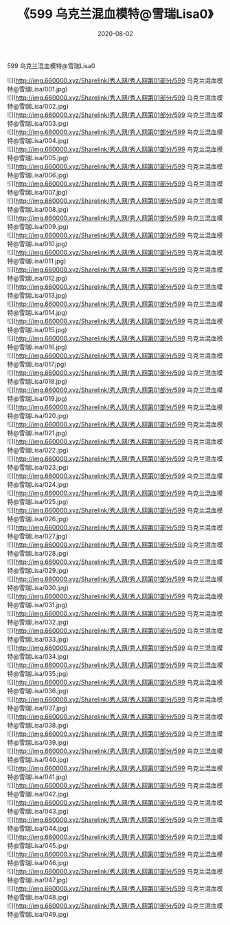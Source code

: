 ﻿---
layout: post
title:  《599 乌克兰混血模特@雪瑞Lisa0》
date:   2020-08-02
img: http://img.660000.xyz/Sharelink/秀人网/秀人网第01部分/599 乌克兰混血模特@雪瑞Lisa0/000.jpg
categories: [美女, 清纯, 唯美]
---

599 乌克兰混血模特@雪瑞Lisa0

  ![](http://img.660000.xyz/Sharelink/秀人网/秀人网第01部分/599 乌克兰混血模特@雪瑞Lisa/001.jpg) <br> ![](http://img.660000.xyz/Sharelink/秀人网/秀人网第01部分/599 乌克兰混血模特@雪瑞Lisa/002.jpg) <br> ![](http://img.660000.xyz/Sharelink/秀人网/秀人网第01部分/599 乌克兰混血模特@雪瑞Lisa/003.jpg) <br> ![](http://img.660000.xyz/Sharelink/秀人网/秀人网第01部分/599 乌克兰混血模特@雪瑞Lisa/004.jpg) <br> ![](http://img.660000.xyz/Sharelink/秀人网/秀人网第01部分/599 乌克兰混血模特@雪瑞Lisa/005.jpg) <br> ![](http://img.660000.xyz/Sharelink/秀人网/秀人网第01部分/599 乌克兰混血模特@雪瑞Lisa/006.jpg) <br> ![](http://img.660000.xyz/Sharelink/秀人网/秀人网第01部分/599 乌克兰混血模特@雪瑞Lisa/007.jpg) <br> ![](http://img.660000.xyz/Sharelink/秀人网/秀人网第01部分/599 乌克兰混血模特@雪瑞Lisa/008.jpg) <br> ![](http://img.660000.xyz/Sharelink/秀人网/秀人网第01部分/599 乌克兰混血模特@雪瑞Lisa/009.jpg) <br> ![](http://img.660000.xyz/Sharelink/秀人网/秀人网第01部分/599 乌克兰混血模特@雪瑞Lisa/010.jpg) <br> ![](http://img.660000.xyz/Sharelink/秀人网/秀人网第01部分/599 乌克兰混血模特@雪瑞Lisa/011.jpg) <br> ![](http://img.660000.xyz/Sharelink/秀人网/秀人网第01部分/599 乌克兰混血模特@雪瑞Lisa/012.jpg) <br> ![](http://img.660000.xyz/Sharelink/秀人网/秀人网第01部分/599 乌克兰混血模特@雪瑞Lisa/013.jpg) <br> ![](http://img.660000.xyz/Sharelink/秀人网/秀人网第01部分/599 乌克兰混血模特@雪瑞Lisa/014.jpg) <br> ![](http://img.660000.xyz/Sharelink/秀人网/秀人网第01部分/599 乌克兰混血模特@雪瑞Lisa/015.jpg) <br> ![](http://img.660000.xyz/Sharelink/秀人网/秀人网第01部分/599 乌克兰混血模特@雪瑞Lisa/016.jpg) <br> ![](http://img.660000.xyz/Sharelink/秀人网/秀人网第01部分/599 乌克兰混血模特@雪瑞Lisa/017.jpg) <br> ![](http://img.660000.xyz/Sharelink/秀人网/秀人网第01部分/599 乌克兰混血模特@雪瑞Lisa/018.jpg) <br> ![](http://img.660000.xyz/Sharelink/秀人网/秀人网第01部分/599 乌克兰混血模特@雪瑞Lisa/019.jpg) <br> ![](http://img.660000.xyz/Sharelink/秀人网/秀人网第01部分/599 乌克兰混血模特@雪瑞Lisa/020.jpg) <br> ![](http://img.660000.xyz/Sharelink/秀人网/秀人网第01部分/599 乌克兰混血模特@雪瑞Lisa/021.jpg) <br> ![](http://img.660000.xyz/Sharelink/秀人网/秀人网第01部分/599 乌克兰混血模特@雪瑞Lisa/022.jpg) <br> ![](http://img.660000.xyz/Sharelink/秀人网/秀人网第01部分/599 乌克兰混血模特@雪瑞Lisa/023.jpg) <br> ![](http://img.660000.xyz/Sharelink/秀人网/秀人网第01部分/599 乌克兰混血模特@雪瑞Lisa/024.jpg) <br> ![](http://img.660000.xyz/Sharelink/秀人网/秀人网第01部分/599 乌克兰混血模特@雪瑞Lisa/025.jpg) <br> ![](http://img.660000.xyz/Sharelink/秀人网/秀人网第01部分/599 乌克兰混血模特@雪瑞Lisa/026.jpg) <br> ![](http://img.660000.xyz/Sharelink/秀人网/秀人网第01部分/599 乌克兰混血模特@雪瑞Lisa/027.jpg) <br> ![](http://img.660000.xyz/Sharelink/秀人网/秀人网第01部分/599 乌克兰混血模特@雪瑞Lisa/028.jpg) <br> ![](http://img.660000.xyz/Sharelink/秀人网/秀人网第01部分/599 乌克兰混血模特@雪瑞Lisa/029.jpg) <br> ![](http://img.660000.xyz/Sharelink/秀人网/秀人网第01部分/599 乌克兰混血模特@雪瑞Lisa/030.jpg) <br> ![](http://img.660000.xyz/Sharelink/秀人网/秀人网第01部分/599 乌克兰混血模特@雪瑞Lisa/031.jpg) <br> ![](http://img.660000.xyz/Sharelink/秀人网/秀人网第01部分/599 乌克兰混血模特@雪瑞Lisa/032.jpg) <br> ![](http://img.660000.xyz/Sharelink/秀人网/秀人网第01部分/599 乌克兰混血模特@雪瑞Lisa/033.jpg) <br> ![](http://img.660000.xyz/Sharelink/秀人网/秀人网第01部分/599 乌克兰混血模特@雪瑞Lisa/034.jpg) <br> ![](http://img.660000.xyz/Sharelink/秀人网/秀人网第01部分/599 乌克兰混血模特@雪瑞Lisa/035.jpg) <br> ![](http://img.660000.xyz/Sharelink/秀人网/秀人网第01部分/599 乌克兰混血模特@雪瑞Lisa/036.jpg) <br> ![](http://img.660000.xyz/Sharelink/秀人网/秀人网第01部分/599 乌克兰混血模特@雪瑞Lisa/037.jpg) <br> ![](http://img.660000.xyz/Sharelink/秀人网/秀人网第01部分/599 乌克兰混血模特@雪瑞Lisa/038.jpg) <br> ![](http://img.660000.xyz/Sharelink/秀人网/秀人网第01部分/599 乌克兰混血模特@雪瑞Lisa/039.jpg) <br> ![](http://img.660000.xyz/Sharelink/秀人网/秀人网第01部分/599 乌克兰混血模特@雪瑞Lisa/040.jpg) <br> ![](http://img.660000.xyz/Sharelink/秀人网/秀人网第01部分/599 乌克兰混血模特@雪瑞Lisa/041.jpg) <br> ![](http://img.660000.xyz/Sharelink/秀人网/秀人网第01部分/599 乌克兰混血模特@雪瑞Lisa/042.jpg) <br> ![](http://img.660000.xyz/Sharelink/秀人网/秀人网第01部分/599 乌克兰混血模特@雪瑞Lisa/043.jpg) <br> ![](http://img.660000.xyz/Sharelink/秀人网/秀人网第01部分/599 乌克兰混血模特@雪瑞Lisa/044.jpg) <br> ![](http://img.660000.xyz/Sharelink/秀人网/秀人网第01部分/599 乌克兰混血模特@雪瑞Lisa/045.jpg) <br> ![](http://img.660000.xyz/Sharelink/秀人网/秀人网第01部分/599 乌克兰混血模特@雪瑞Lisa/046.jpg) <br> ![](http://img.660000.xyz/Sharelink/秀人网/秀人网第01部分/599 乌克兰混血模特@雪瑞Lisa/047.jpg) <br> ![](http://img.660000.xyz/Sharelink/秀人网/秀人网第01部分/599 乌克兰混血模特@雪瑞Lisa/048.jpg) <br> ![](http://img.660000.xyz/Sharelink/秀人网/秀人网第01部分/599 乌克兰混血模特@雪瑞Lisa/049.jpg) <br>